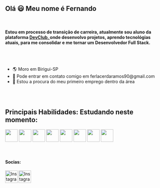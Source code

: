 ## Olá 😃 Meu nome é Fernando
<br>
<h4>Estou em processo de transição de carreira, atualmente sou aluno da plataforma <a hre="https://www.instagram.com/rodolfomorii/" > <u> DevClub, </u></a>
onde desenvolvo projetos, aprendo tecnológias atuais, para me consolidar e me tornar um Desenvolvedor Full Stack.</h2>
<br>
<br>
<ul>
  <li>🌎 Moro em Birigui-SP </li>
  <li>📧 Pode entrar em contato comigo em <a>ferlacerdaramos90@gmail.com </a> </li>
  <li>🏃 Estou a procura do meu primeiro emprego dentro da área </li>
  </ul>
<br>
<br>
<h2>Principais Habilidades: Estudando neste momento:</h2>
<div width="100%">
<img algin="left" width="40px" src="https://static-00.iconduck.com/assets.00/html-5-icon-1791x2048-z31wj8s7.png"/> 
<img algin="left" width="40px" src="https://cdn.worldvectorlogo.com/logos/css-3.svg"/>
<img algin="left" width="40px" src="https://upload.wikimedia.org/wikipedia/commons/thumb/c/c2/GitHub_Invertocat_Logo.svg/220px-GitHub_Invertocat_Logo.svg.png"/>
<img algin="left" width="40px" src="https://logodownload.org/wp-content/uploads/2022/04/javascript-logo-1.png"/>
<img algin="left" width="40px" src="https://cdn.iconscout.com/icon/free/png-256/free-node-js-logo-icon-download-in-svg-png-gif-file-formats--nodejs-programming-language-pack-logos-icons-1174925.png?f=webp&w=256"/>
<img algin="left" width="40px" src="https://static-00.iconduck.com/assets.00/react-original-wordmark-icon-840x1024-vhmauxp6.png"/>
<img algin="left" width="40px" src="https://encrypted-tbn0.gstatic.com/images?q=tbn:ANd9GcRYQomCCgNf1P_3nGZzTeIvaf4i1BeH4uSy1Q&s"/>
<img algin="left" width="40px" src="https://upload.wikimedia.org/wikipedia/commons/thumb/9/9a/Visual_Studio_Code_1.35_icon.svg/1024px-Visual_Studio_Code_1.35_icon.svg.png"/>
</div>
<br>
<br>

<h4>
  Socias:
</h4>
<div>
<a href="https://www.instagram.com/fernando_lacerdaramos/"><img align ="left" alt="Instagram" width="40px" src="https://upload.wikimedia.org/wikipedia/commons/thumb/9/95/Instagram_logo_2022.svg/600px-Instagram_logo_2022.svg.png"/>
</a> 

<a href="https://www.linkedin.com/in/fernando-lacerda-ramos-9842b8164/"><img align ="left" alt="Instagram" width="40px" src="https://encrypted-tbn0.gstatic.com/images?q=tbn:ANd9GcRYkBETyTCdVI9PVZCBeAEBHTbkgxZvGp5WOA&s"/> 
</a>
</div>





<!--
**FernandoLacerda90/FernandoLacerda90** is a ✨ _special_ ✨ repository because its `README.md` (this file) appears on your GitHub profile.

Here are some ideas to get you started:

- 🔭 I’m currently working on ...
- 🌱 I’m currently learning ...
- 👯 I’m looking to collaborate on ...
- 🤔 I’m looking for help with ...
- 💬 Ask me about ...
- 📫 How to reach me: ...
- 😄 Pronouns: ...
- ⚡ Fun fact: ...
-->
